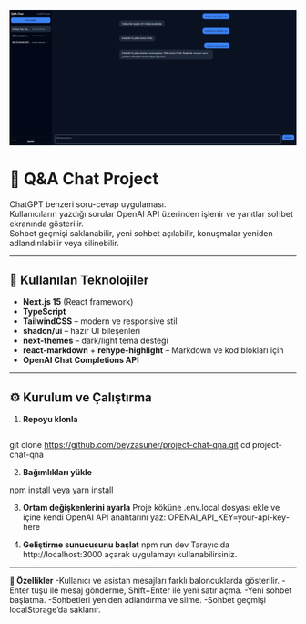 ![Uygulama ekran görüntüsü](public/images/chatfoto.png)


# 📌 Q&A Chat Project

ChatGPT benzeri soru-cevap uygulaması.  
Kullanıcıların yazdığı sorular OpenAI API üzerinden işlenir ve yanıtlar sohbet ekranında gösterilir.  
Sohbet geçmişi saklanabilir, yeni sohbet açılabilir, konuşmalar yeniden adlandırılabilir veya silinebilir.  

---

## 🚀 Kullanılan Teknolojiler
- **Next.js 15** (React framework)
- **TypeScript**
- **TailwindCSS** – modern ve responsive stil
- **shadcn/ui** – hazır UI bileşenleri
- **next-themes** – dark/light tema desteği
- **react-markdown** + **rehype-highlight** – Markdown ve kod blokları için
- **OpenAI Chat Completions API**

---

## ⚙️ Kurulum ve Çalıştırma

1. **Repoyu klonla**
   ```bash
git clone https://github.com/beyzasuner/project-chat-qna.git
cd project-chat-qna



2. **Bağımlıkları yükle**

npm install
veya
yarn install

3. **Ortam değişkenlerini ayarla**
Proje köküne .env.local dosyası ekle ve içine kendi OpenAI API anahtarını yaz:
OPENAI_API_KEY=your-api-key-here


4. **Geliştirme sunucusunu başlat**
npm run dev
Tarayıcıda http://localhost:3000
 açarak uygulamayı kullanabilirsiniz.

 ---

 
**📖 Özellikler**
-Kullanıcı ve asistan mesajları farklı baloncuklarda gösterilir.
-Enter tuşu ile mesaj gönderme, Shift+Enter ile yeni satır açma.
-Yeni sohbet başlatma.
-Sohbetleri yeniden adlandırma ve silme.
-Sohbet geçmişi localStorage’da saklanır.

